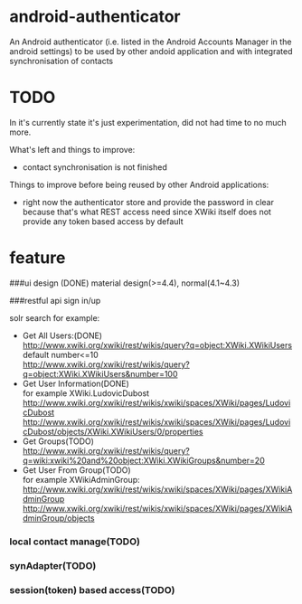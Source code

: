 # android-authenticator

An Android authenticator (i.e. listed in the Android Accounts Manager in the android settings) to be used by other andoid application and with integrated synchronisation of contacts

# TODO

In it's currently state it's just experimentation, did not had time to no much more.

What's left and things to improve:

* contact synchronisation is not finished

Things to improve before being reused by other Android applications:

* right now the authenticator store and provide the password in clear because that's what REST access need since XWiki itself does not provide any token based access by default


# feature
###ui design (DONE)
material design(>=4.4), normal(4.1~4.3)

###restful api 
sign in/up

solr search for example:

* Get All Users:(DONE)   
http://www.xwiki.org/xwiki/rest/wikis/query?q=object:XWiki.XWikiUsers   
default number<=10   
http://www.xwiki.org/xwiki/rest/wikis/query?q=object:XWiki.XWikiUsers&number=100   
* Get User Information(DONE)   
for example XWiki.LudovicDubost    
http://www.xwiki.org/xwiki/rest/wikis/xwiki/spaces/XWiki/pages/LudovicDubost   
http://www.xwiki.org/xwiki/rest/wikis/xwiki/spaces/XWiki/pages/LudovicDubost/objects/XWiki.XWikiUsers/0/properties   
* Get Groups(TODO)   
http://www.xwiki.org/xwiki/rest/wikis/query?q=wiki:xwiki%20and%20object:XWiki.XWikiGroups&number=20   
* Get User From Group(TODO)   
for example XWikiAdminGroup:
http://www.xwiki.org/xwiki/rest/wikis/xwiki/spaces/XWiki/pages/XWikiAdminGroup  
http://www.xwiki.org/xwiki/rest/wikis/xwiki/spaces/XWiki/pages/XWikiAdminGroup/objects   


### local contact manage(TODO)
### synAdapter(TODO)
### session(token) based access(TODO)
